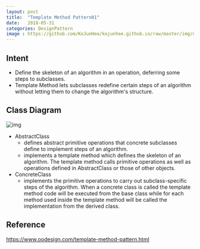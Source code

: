 ```yaml
---
layout: post
title:  "Template Method Pattern01"
date:   2018-05-31
categories: DesignPattern
image : https://github.com/KoJunHee/kojunhee.github.io/raw/master/img/dpci.png
---
```


## Intent

- Define the skeleton of an algorithm in an operation, deferring some steps to subclasses. 
- Template Method lets subclasses redefine certain steps of an algorithm without letting them to change the algorithm's structure.

## Class Diagram

![img](https://github.com/KoJunHee/kojunhee.github.io/raw/master/img/tmplate01.png) 

- AbstractClass 
  - defines abstract primitive operations that concrete subclasses define to implement steps of an algorithm. 
  - implements a template method which defines the skeleton of an algorithm. The template method calls primitive operations as well as operations defined in AbstractClass or those of other objects.
- ConcreteClass 
  -  implements the primitive operations to carry out subclass-specific steps of the algorithm. When a concrete class is called the template method code will be executed from the base class while for each method used inside the template method will be called the implementation from the derived class.

## Reference

<https://www.oodesign.com/template-method-pattern.html>